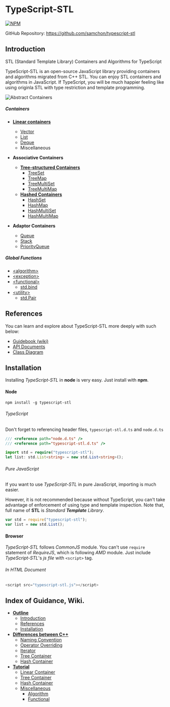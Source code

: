 # TypeScript-STL

[![NPM](https://nodei.co/npm/typescript-stl.png?downloads=true&downloadRank=true&stars=true)](https://nodei.co/npm/typescript-stl)

GitHub Repository: https://github.com/samchon/typescript-stl

## Introduction
STL (Standard Template Library) Containers and Algorithms for TypeScript

TypeScript-STL is an open-source JavaScript library providing containers and algorithms migrated from C++ STL. You can enjoy STL containers and algorithms in JavaScript. If TypeScript, you will be much happier feeling like using originla STL with type restriction and template programming.

![Abstract Containers](http://samchon.github.io/typescript-stl/api/assets/images/design/abstract_containers.png)

##### Containers
  - [**Linear containers**](http://samchon.github.io/typescript-stl/api/interfaces/std.base.container.ilinearcontainer.html)
    - [Vector](http://samchon.github.io/typescript-stl/api/classes/std.vector.html)
    - [List](http://samchon.github.io/typescript-stl/api/classes/std.list.html)
    - [Deque](http://samchon.github.io/typescript-stl/api/classes/std.deque.html)
    - Miscellaneous
      
  - **Associative Containers**
    - [**Tree-structured Containers**](http://samchon.github.io/typescript-stl/api/classes/std.base.tree.rbtree.html)
      - [TreeSet](http://samchon.github.io/typescript-stl/api/classes/std.treeset.html)
      - [TreeMap](http://samchon.github.io/typescript-stl/api/classes/std.treemap.html)
      - [TreeMultiSet](http://samchon.github.io/typescript-stl/api/classes/std.treemultiset.html)
      - [TreeMultiMap](http://samchon.github.io/typescript-stl/api/classes/std.treemultimap.html)
    - [**Hashed Containers**](http://samchon.github.io/typescript-stl/api/classes/std.base.hash.hashbuckets.html)
      - [HashSet](http://samchon.github.io/typescript-stl/api/classes/std.hashset.html)
      - [HashMap](http://samchon.github.io/typescript-stl/api/classes/std.hashmap.html)
      - [HashMultiSet](http://samchon.github.io/typescript-stl/api/classes/std.hashmultiset.html)
      - [HashMultiMap](http://samchon.github.io/typescript-stl/api/classes/std.hashmultimap.html)
  - **Adaptor Containers**
    - [Queue](http://samchon.github.io/typescript-stl/api/classes/std.queue.html)
    - [Stack](http://samchon.github.io/typescript-stl/api/classes/std.stack.html)
    - [PriorityQueue](http://samchon.github.io/typescript-stl/api/classes/std.priorityqueue.html)

##### Global Functions
  - [&lt;algorithm&gt;](http://www.cplusplus.com/reference/algorithm)
  - [&lt;exception&gt;](http://www.cplusplus.com/reference/exception)
  - [&lt;functional&gt;](http://www.cplusplus.com/reference/functional)
    - [std.bind](http://samchon.github.io/typescript-stl/api/modules/std.html#bind)
  - [&lt;utility&gt;](http://www.cplusplus.com/reference/utility)
    - [std.Pair](http://samchon.github.io/typescript-stl/api/classes/std.pair.html) 



## References
You can learn and explore about TypeScript-STL more deeply with such below:

  - [Guidebook (wiki)](https://github.com/samchon/typescript-stl/wiki)
  - [API Documents](http://samchon.github.io/typescript-stl/api)
  - [Class Diagram](https://samchon.github.io/stl/design/class_diagram.pdf)



## Installation
Installing *TypeScript-STL* in **node** is very easy. Just install with **npm**.

#### Node
``` npm install -g typescript-stl ```

###### TypeScript
Don't forget to referencing header files, ```typescript-stl.d.ts``` and ```node.d.ts```

``` typescript
/// <reference path="node.d.ts" />
/// <reference path="typescript-stl.d.ts" />

import std = require("typescript-stl");
let list: std.List<string> = new std.List<string>();
```

###### Pure JavaScript
If you want to use *TypeScript-STL* in pure JavaScript, importing is much easier.

However, it is not recommended because without TypeScript, you can't take advantage of enforcement of using type and template inspection. Note that, full name of **STL** is *Standard **Template** Library*.

``` javascript
var std = require("typescript-stl");
var list = new std.List();
```

#### Browser
*TypeScript-STL* follows *CommonJS* module. You can't use ```require``` statement of *RequireJS*, which is following *AMD* module. Just include *TypeScript-STL*'s *js file* with ```<script>``` tag.

###### In HTML Document
``` javascript
<script src="typescript-stl.js"></script>
```



## Index of Guidance, Wiki.

  - [**Outline**](https://github.com/samchon/typescript-stl/wiki/Home)
    - [Introduction](https://github.com/samchon/typescript-stl/wiki/Home#introduction)
    - [References](https://github.com/samchon/typescript-stl/wiki/Home#references)
    - [Installation](https://github.com/samchon/typescript-stl/wiki/Home#installation)
  - [**Differences between C++**](https://github.com/samchon/typescript-stl/wiki/Differences)
    - [Naming Convention](https://github.com/samchon/typescript-stl/wiki/Differences#naming-convention)
    - [Operator Overriding](https://github.com/samchon/typescript-stl/wiki/Differences#operator-overriding)
    - [Iterator](https://github.com/samchon/typescript-stl/wiki/Differences#iterator)
    - [Tree Container](https://github.com/samchon/typescript-stl/wiki/Differences#tree-container)
    - [Hash Container](https://github.com/samchon/typescript-stl/wiki/Differences#hash-container)
  - [**Tutorial**](https://github.com/samchon/typescript-stl/wiki/Tutorial)
    - [Linear Container](https://github.com/samchon/typescript-stl/wiki/Tutorial#linear-container)
    - [Tree Container](https://github.com/samchon/typescript-stl/wiki/Tutorial#tree-container)
    - [Hash Container](https://github.com/samchon/typescript-stl/wiki/Tutorial#hash-container)
    - [Miscellaneous](https://github.com/samchon/typescript-stl/wiki/Tutorial-Miscellaneous)
      - [Algorithm](https://github.com/samchon/typescript-stl/wiki/Tutorial-Miscellaneous#algorithm)
      - [Functional](https://github.com/samchon/typescript-stl/wiki/Tutorial-Miscellaneous#functional)